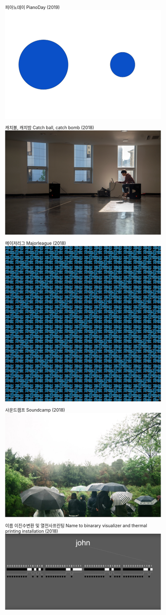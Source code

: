 <!-- <link rel="stylesheet" type="text/css" href="style.css"/> -->
피아노데이 PianoDay (2019)    
[<img src="img/pianoday_0.png">](posts/post_pianoday2019.md)


캐치볼, 캐치밤 Catch ball, catch bomb (2018)    
[<img src="img/cbcb_main.jpg">](posts/post_cbcb.md)
  
  
메이저리그 Majorleague (2018)
[<img src="img/majorleague_main.png">](posts/post_majorleague.md)  


사운드캠프 Soundcamp (2018)
[<img src="img/soundcamp2018_main.jpg">](posts/post_soundcamp2018.md)  


이름 이진수변환 및 열전사프린팅 Name to binarary visualizer and thermal printing installation (2018)  
[<img src="img/n2b_main.png">](posts/post_n2b.md)  
